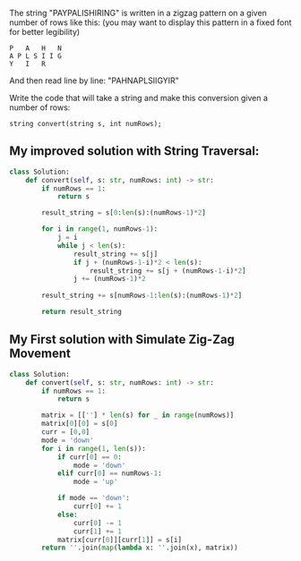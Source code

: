 The string "PAYPALISHIRING" is written in a zigzag pattern on a given number of rows like this: (you may want to display this pattern in a fixed font for better legibility)
```
P   A   H   N
A P L S I I G
Y   I   R
```
And then read line by line: "PAHNAPLSIIGYIR"

Write the code that will take a string and make this conversion given a number of rows:

```
string convert(string s, int numRows);
```

## My improved solution with String Traversal:
```Python
class Solution:
    def convert(self, s: str, numRows: int) -> str:
        if numRows == 1:
            return s

        result_string = s[0:len(s):(numRows-1)*2]

        for i in range(1, numRows-1):
            j = i
            while j < len(s):
                result_string += s[j]
                if j + (numRows-1-i)*2 < len(s):
                    result_string += s[j + (numRows-1-i)*2]
                j += (numRows-1)*2
            
        result_string += s[numRows-1:len(s):(numRows-1)*2]

        return result_string
```


## My First solution with Simulate Zig-Zag Movement
```Python
class Solution:
    def convert(self, s: str, numRows: int) -> str:
        if numRows == 1:
            return s

        matrix = [[''] * len(s) for _ in range(numRows)]
        matrix[0][0] = s[0]
        curr = [0,0]
        mode = 'down'
        for i in range(1, len(s)):
            if curr[0] == 0:
                mode = 'down'
            elif curr[0] == numRows-1:
                mode = 'up'

            if mode == 'down':
                curr[0] += 1
            else:
                curr[0] -= 1
                curr[1] += 1
            matrix[curr[0]][curr[1]] = s[i]
        return ''.join(map(lambda x: ''.join(x), matrix))
```
